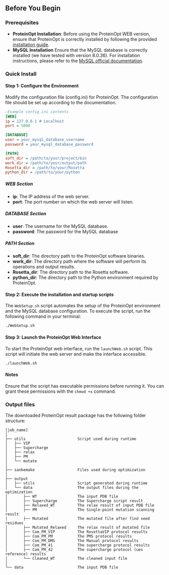 ## Before You Begin

### Prerequisites

- **ProteinOpt Installation**: Before using the ProteinOpt WEB version, ensure that ProteinOpt is correctly installed by following the provided [installation guide](../README.md).
- **MySQL Installation** Ensure that the MySQL database is correctly installed (we have tested with version 8.0.36). For installation instructions, please refer to the [MySQL official documentation](https://dev.mysql.com/doc/).

### Quick Install
#### Step 1: Configure the Environment
Modify the configuration file (config.ini) for ProteinOpt. The configuration file should be set up according to the documentation.
``` ini
;Example config.ini contents
[WEB]
ip = 127.0.0.1 # Localhost
port = 5000

[DATABASE]
user = your_mysql_database_username
password = your_mysql_database_password

[PATH]
soft_dir = /path/to/your/project/bin
work_dir = /path/to/your/output/path
Rosetta_dir = /path/to/your/Rosetta
python_dir = /path/to/your/python
```
##### WEB Section
- **ip**: The IP address of the web server.
- **port**: The port number on which the web server will listen.
##### DATABASE Section
- **user**: The username for the MySQL database.
- **password**: The password for the MySQL database
##### PATH Section
- **soft_dir**: The directory path to the ProteinOpt software binaries.
- **work_dir**: The directory path where the software will perform its operations and output results.
- **Rosetta_dir**: The directory path to the Rosetta software.
- **python_dir**: The directory path to the Python environment required by ProteinOpt.

#### Step 2: Execute the installation and startup scripts
The `WebSetup.sh` script automates the setup of the ProteinOpt environment and the MySQL database configuration.
To execute the script, run the following command in your terminal:
```bash
./WebSetup.sh
```

#### Step 3: Launch the ProteinOpt Web Interface
To start the ProteinOpt web interface, run the `launchWeb.sh` script. This script will initiate the web server and make the interface accessible.
```bash
./launchWeb.sh
```
#### Notes
Ensure that the script has executable permissions before running it. You can grant these permissions with the `chmod +x` command.

### Output files
   The downloaded ProteinOpt result package has the following folder structure:

   ``` 
   [job_name]
   │
   ├── utils                       Script used during runtime
   │   ├── VIP             
   │   ├── Supercharge     
   │   ├── relax           
   │   ├── PM              
   │   └── mutate          
   │
   ├── sankemake                   Files used during optimization
   │
   ├── output
   │   ├── utils                   Script generated during runtime
   │   └── data                    The output files during the optimization
   │       ├── WT                  The input PDB file
   │       ├── Supercharge         The Supercharge script result 
   │       ├── Relaxed_WT          The relax result of input PDB file
   │       ├── PM                  The Single-point mutation scanning result
   │       ├── Mutated             The mutated file after find seed residues
   │       ├── Mutated_Relaxed     The relax result of mutated file
   │       ├── Com_PM_VIP          The RosettaVIP protocol results
   │       ├── Com_PM_PM           The PMS protocol results
   │       ├── Com_PM_DMS          The Manual protocol results
   │       ├── Com_PM_41           The supercharge protocol results
   │       ├── Com_PM_42           The supercharge protocol (ues reference) results
   │       └── Cleaned_WT          The cleaned input file
   │
   └── data                        The input PDB file
   ```
